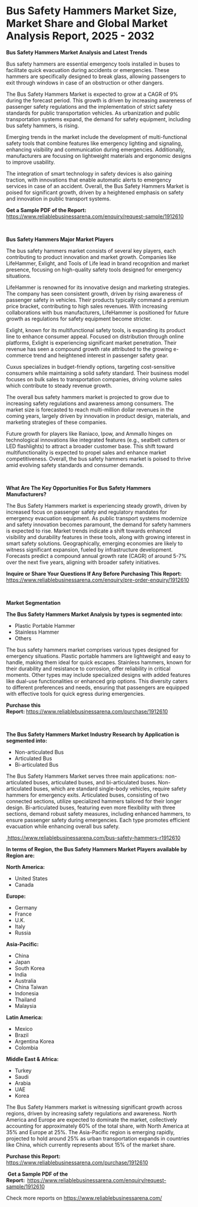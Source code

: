 <p><h1>Bus Safety Hammers Market Size, Market Share and Global Market Analysis Report, 2025 - 2032</h1></p><p><strong>Bus Safety Hammers Market Analysis and Latest Trends</strong></p>
<p><p>Bus safety hammers are essential emergency tools installed in buses to facilitate quick evacuation during accidents or emergencies. These hammers are specifically designed to break glass, allowing passengers to exit through windows in case of an obstruction or other dangers.</p><p>The Bus Safety Hammers Market is expected to grow at a CAGR of 9% during the forecast period. This growth is driven by increasing awareness of passenger safety regulations and the implementation of strict safety standards for public transportation vehicles. As urbanization and public transportation systems expand, the demand for safety equipment, including bus safety hammers, is rising.</p><p>Emerging trends in the market include the development of multi-functional safety tools that combine features like emergency lighting and signaling, enhancing visibility and communication during emergencies. Additionally, manufacturers are focusing on lightweight materials and ergonomic designs to improve usability. </p><p>The integration of smart technology in safety devices is also gaining traction, with innovations that enable automatic alerts to emergency services in case of an accident. Overall, the Bus Safety Hammers Market is poised for significant growth, driven by a heightened emphasis on safety and innovation in public transport systems.</p></p>
<p><strong>Get a Sample PDF of the Report:&nbsp;</strong> <a href="https://www.reliablebusinessarena.com/enquiry/request-sample/1912610?utm_campaign=2625&utm_medium=2&utm_source=Github&utm_content=ia&utm_term=01032025&utm_id=bus-safety-hammers">https://www.reliablebusinessarena.com/enquiry/request-sample/1912610</a></p>
<p>&nbsp;</p>
<p><strong>Bus Safety Hammers Major Market Players</strong></p>
<p><p>The bus safety hammers market consists of several key players, each contributing to product innovation and market growth. Companies like LifeHammer, Exlight, and Tools of Life lead in brand recognition and market presence, focusing on high-quality safety tools designed for emergency situations.</p><p>LifeHammer is renowned for its innovative design and marketing strategies. The company has seen consistent growth, driven by rising awareness of passenger safety in vehicles. Their products typically command a premium price bracket, contributing to high sales revenues. With increasing collaborations with bus manufacturers, LifeHammer is positioned for future growth as regulations for safety equipment become stricter.</p><p>Exlight, known for its multifunctional safety tools, is expanding its product line to enhance consumer appeal. Focused on distribution through online platforms, Exlight is experiencing significant market penetration. Their revenue has seen a compound growth rate attributed to the growing e-commerce trend and heightened interest in passenger safety gear.</p><p>Cuxus specializes in budget-friendly options, targeting cost-sensitive consumers while maintaining a solid safety standard. Their business model focuses on bulk sales to transportation companies, driving volume sales which contribute to steady revenue growth.</p><p>The overall bus safety hammers market is projected to grow due to increasing safety regulations and awareness among consumers. The market size is forecasted to reach multi-million dollar revenues in the coming years, largely driven by innovation in product design, materials, and marketing strategies of these companies.</p><p>Future growth for players like Raniaco, Ipow, and Ammallo hinges on technological innovations like integrated features (e.g., seatbelt cutters or LED flashlights) to attract a broader customer base. This shift toward multifunctionality is expected to propel sales and enhance market competitiveness. Overall, the bus safety hammers market is poised to thrive amid evolving safety standards and consumer demands.</p></p>
<p>&nbsp;</p>
<p><strong>What Are The Key Opportunities For Bus Safety Hammers Manufacturers?</strong></p>
<p><p>The Bus Safety Hammers market is experiencing steady growth, driven by increased focus on passenger safety and regulatory mandates for emergency evacuation equipment. As public transport systems modernize and safety innovation becomes paramount, the demand for safety hammers is expected to rise. Market trends indicate a shift towards enhanced visibility and durability features in these tools, along with growing interest in smart safety solutions. Geographically, emerging economies are likely to witness significant expansion, fueled by infrastructure development. Forecasts predict a compound annual growth rate (CAGR) of around 5-7% over the next five years, aligning with broader safety initiatives.</p></p>
<p><strong>Inquire or Share Your Questions If Any Before Purchasing This Report:</strong> <a href="https://www.reliablebusinessarena.com/enquiry/pre-order-enquiry/1912610?utm_campaign=2625&utm_medium=2&utm_source=Github&utm_content=ia&utm_term=01032025&utm_id=bus-safety-hammers">https://www.reliablebusinessarena.com/enquiry/pre-order-enquiry/1912610</a></p>
<p>&nbsp;</p>
<p><strong>Market Segmentation</strong></p>
<p><strong>The Bus Safety Hammers Market Analysis by types is segmented into:</strong></p>
<p><ul><li>Plastic Portable Hammer</li><li>Stainless Hammer</li><li>Others</li></ul></p>
<p><p>The bus safety hammers market comprises various types designed for emergency situations. Plastic portable hammers are lightweight and easy to handle, making them ideal for quick escapes. Stainless hammers, known for their durability and resistance to corrosion, offer reliability in critical moments. Other types may include specialized designs with added features like dual-use functionalities or enhanced grip options. This diversity caters to different preferences and needs, ensuring that passengers are equipped with effective tools for quick egress during emergencies.</p></p>
<p><strong>Purchase this Report:&nbsp;</strong><a href="https://www.reliablebusinessarena.com/purchase/1912610?utm_campaign=2625&utm_medium=2&utm_source=Github&utm_content=ia&utm_term=01032025&utm_id=bus-safety-hammers">https://www.reliablebusinessarena.com/purchase/1912610</a></p>
<p>&nbsp;</p>
<p><strong>The Bus Safety Hammers Market Industry Research by Application is segmented into:</strong></p>
<p><ul><li>Non-articulated Bus</li><li>Articulated Bus</li><li>Bi-articulated Bus</li></ul></p>
<p><p>The Bus Safety Hammers Market serves three main applications: non-articulated buses, articulated buses, and bi-articulated buses. Non-articulated buses, which are standard single-body vehicles, require safety hammers for emergency exits. Articulated buses, consisting of two connected sections, utilize specialized hammers tailored for their longer design. Bi-articulated buses, featuring even more flexibility with three sections, demand robust safety measures, including enhanced hammers, to ensure passenger safety during emergencies. Each type promotes efficient evacuation while enhancing overall bus safety.</p></p>
<p><a href="https://www.reliablebusinessarena.com/bus-safety-hammers-r1912610?utm_campaign=2625&utm_medium=2&utm_source=Github&utm_content=ia&utm_term=01032025&utm_id=bus-safety-hammers">&nbsp;https://www.reliablebusinessarena.com/bus-safety-hammers-r1912610</a></p>
<p><strong>In terms of Region, the Bus Safety Hammers Market Players available by Region are:</strong></p>
<p>
    <p> <strong> North America: </strong>
        <ul>
            <li>United States</li>
            <li>Canada</li>
        </ul>
        </p> 
    <p> <strong> Europe: </strong>
        <ul>
            <li>Germany</li>
            <li>France</li>
            <li>U.K.</li>
            <li>Italy</li>
            <li>Russia</li>
        </ul>
        </p> 
    <p> <strong> Asia-Pacific: </strong>
        <ul>
            <li>China</li>
            <li>Japan</li>
            <li>South Korea</li>
            <li>India</li>
            <li>Australia</li>
            <li>China Taiwan</li>
            <li>Indonesia</li>
            <li>Thailand</li>
            <li>Malaysia</li>
        </ul>
        </p> 
    <p> <strong> Latin America: </strong>
        <ul>
            <li>Mexico</li>
            <li>Brazil</li>
            <li>Argentina Korea</li>
            <li>Colombia</li>
        </ul>
        </p> 
    <p> <strong> Middle East & Africa: </strong>
        <ul>
            <li>Turkey</li>
            <li>Saudi</li>
            <li>Arabia</li>
            <li>UAE</li>
            <li>Korea</li>
        </ul>
    </p>
    </p>
<p><p>The Bus Safety Hammers market is witnessing significant growth across regions, driven by increasing safety regulations and awareness. North America and Europe are expected to dominate the market, collectively accounting for approximately 60% of the total share, with North America at 35% and Europe at 25%. The Asia-Pacific region is emerging rapidly, projected to hold around 25% as urban transportation expands in countries like China, which currently represents about 15% of the market share.</p></p>
<p><strong>Purchase this Report: </strong><a href="https://www.reliablebusinessarena.com/purchase/1912610?utm_campaign=2625&utm_medium=2&utm_source=Github&utm_content=ia&utm_term=01032025&utm_id=bus-safety-hammers">https://www.reliablebusinessarena.com/purchase/1912610</a></p>
<p>&nbsp;<strong>Get a Sample PDF of the Report:&nbsp;&nbsp;</strong><a href="https://www.reliablebusinessarena.com/enquiry/request-sample/1912610?utm_campaign=2625&utm_medium=2&utm_source=Github&utm_content=ia&utm_term=01032025&utm_id=bus-safety-hammers">https://www.reliablebusinessarena.com/enquiry/request-sample/1912610</a></p>
<p><strong></strong></p>
<p>Check more reports on <a href="https://www.reliablebusinessarena.com/?utm_campaign=2625&utm_medium=2&utm_source=Github&utm_content=ia&utm_term=01032025&utm_id=bus-safety-hammers">https://www.reliablebusinessarena.com/</a></p>